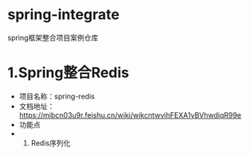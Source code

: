 # spring-integrate
spring框架整合项目案例仓库
# 1.Spring整合Redis
- 项目名称：spring-redis
- 文档地址：https://mibcn03u9r.feishu.cn/wiki/wikcntwvihFEXA1yBVhwdiqR99e
- 功能点
- 1. Redis序列化